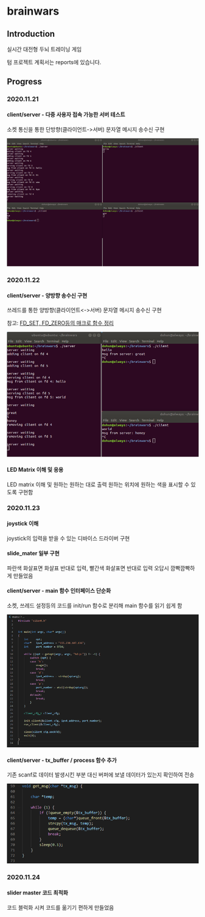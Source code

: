 # brainwars

## Introduction

실시간 대전형 두뇌 트레이닝 게임

텀 프로젝트 계획서는 reports에 있습니다.

## Progress

### 2020.11.21
#### client/server - 다중 사용자 접속 가능한 서버 테스트
소켓 통신을 통한 단방향(클라이언트->서버) 문자열 메시지 송수신 구현

![simple_server](images/simple-multi-user-server.png)

### 2020.11.22
#### client/server - 양방향 송수신 구현
쓰레드를 통한 양방향(클라이언트<->서버) 문자열 메시지 송수신 구현

참고: [FD_SET, FD_ZERO등의 매크로 함수 정리](http://blog.naver.com/tipsware/220810795410)

![bidirectional_msg](images/basic-txrx-complete.png)

#### LED Matrix 이해 및 응용
LED matrix 이해 및 원하는 원하는 대로 출력
원하는 위치에 원하는 색을 표시할 수 있도록 구현함

### 2020.11.23
#### joystick 이해
joystick의 입력을 받을 수 있는 디바이스 드라이버 구현

#### slide_mater 일부 구현
파란색 화살표면 화살표 반대로 입력, 빨간색 화살표면 반대로 입력
오답시 깜빡깜빡하게 만들었음

#### client/server - main 함수 인터페이스 단순화 
소켓, 쓰레드 설정등의 코드를 init/run 함수로 분리해 main 함수를 읽기 쉽게 함

![clean_main](images/clean_main.png)

#### client/server - tx_buffer / process 함수 추가
기존 scanf로 데이터 발생시킨 부분 대신 버퍼에 보낼 데이터가 있는지 확인하여 전송

![tx_buffer](images/tx_buffer_check.png)

### 2020.11.24

#### slider master 코드 최적화
코드 블럭화 시켜 코드를 옮기기 편하게 만들었음